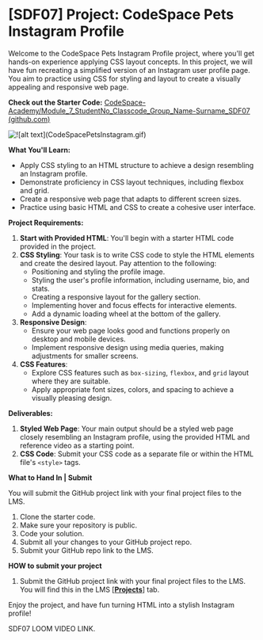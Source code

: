 # [SDF07] Project: CodeSpace Pets Instagram Profile

Welcome to the CodeSpace Pets Instagram Profile project, where you'll get hands-on experience applying CSS layout concepts. In this project, we will have fun recreating a simplified version of an Instagram user profile page. You aim to practice using CSS for styling and layout to create a visually appealing and responsive web page.

**Check out the Starter Code:** [CodeSpace-Academy/Module_7_StudentNo_Classcode_Group_Name-Surname_SDF07 (github.com)](https://github.com/CodeSpace-Academy/Module_7_StudentNo_Classcode_Group_Name-Surname_SDF07)

![!\[alt text\](CodeSpacePetsInstagram.gif)](CodeSpacePetsInstagram.gif)

**What You'll Learn:**

- Apply CSS styling to an HTML structure to achieve a design resembling an Instagram profile.
- Demonstrate proficiency in CSS layout techniques, including flexbox and grid.
- Create a responsive web page that adapts to different screen sizes.
- Practice using basic HTML and CSS to create a cohesive user interface.

**Project Requirements:**

1. **Start with Provided HTML**: You'll begin with a starter HTML code provided in the project. 
2. **CSS Styling**: Your task is to write CSS code to style the HTML elements and create the desired layout. Pay attention to the following:
    - Positioning and styling the profile image.
    - Styling the user's profile information, including username, bio, and stats.
    - Creating a responsive layout for the gallery section.
    - Implementing hover and focus effects for interactive elements.
    - Add a dynamic loading wheel at the bottom of the gallery.
3. **Responsive Design**:
    - Ensure your web page looks good and functions properly on desktop and mobile devices.
    - Implement responsive design using media queries, making adjustments for smaller screens.
4. **CSS Features**:
    - Explore CSS features such as `box-sizing`, `flexbox`, and `grid` layout where they are suitable.
    - Apply appropriate font sizes, colors, and spacing to achieve a visually pleasing design.

**Deliverables:**

1. **Styled Web Page**: Your main output should be a styled web page closely resembling an Instagram profile, using the provided HTML and reference video as a starting point.
2. **CSS Code**: Submit your CSS code as a separate file or within the HTML file's `<style>` tags.
   
**What to Hand In | Submit**

You will submit the GitHub project link with your final project files to the LMS. 

1. Clone the starter code.
2. Make sure your repository is public.
3. Code your solution.
4. Submit all your changes to your GitHub project repo.
5. Submit your GitHub repo link to the LMS.

**HOW to submit your project**

1. Submit the GitHub project link with your final project files to the LMS. You will find this in the LMS [**[Projects](https://learn.codespace.co.za/projects)**] tab.

Enjoy the project, and have fun turning HTML into a stylish Instagram profile!

SDF07 LOOM VIDEO LINK.